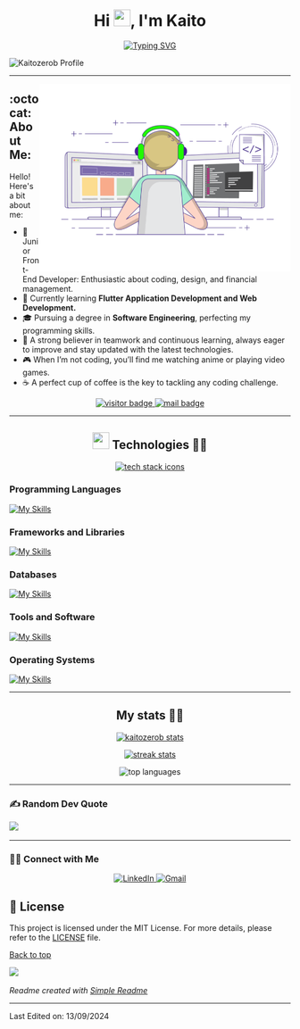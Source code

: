 <!-- Header -->
<h1 align="center">
    Hi <img src="https://github.com/Kaitozerob/Kaitozerob/assets/72896411/5951fd97-23ca-4df3-b4c6-1d23ba86dcc0" width="30px" height="30px" />, I'm Kaito
</h1>

<!-- Typing SVG -->
<p align="center">
  <a href="https://git.io/typing-svg">
  <img src="https://readme-typing-svg.demolab.com?font=Fira+Code&pause=1000&width=435&lines=Hi!+My+name+is+Joan;Developer+FrontEnd+Jr" alt="Typing SVG" />
    </a>
</p>

<!-- Cover Image -->
<a  target="_blank">
  <img width="1834" alt="Kaitozerob Profile" src="https://github.com/user-attachments/assets/e59a521c-22a5-4458-942b-d8569ab6a62b">
</a>


---
<!-- GIF aligned to the right -->
<img align="right" alt="GIF" src="https://raw.githubusercontent.com/devSouvik/devSouvik/master/gif3.gif" width="450"/>


<!-- About Me Section -->
## :octocat: About Me:
<!-- GIF aligned to the right -->

<p>
    Hello! Here's a bit about me:
    <ul>
        <li>🚀 Junior Front-End Developer: Enthusiastic about coding, design, and financial management.</li>
        <li>🌱 Currently learning <strong>Flutter Application Development and Web Development.</strong></li>
        <li>🎓 Pursuing a degree in <strong>Software Engineering</strong>, perfecting my programming skills.</li>
        <li>🤝 A strong believer in teamwork and continuous learning, always eager to improve and stay updated with the latest technologies.</li>
        <li>🎮 When I’m not coding, you’ll find me watching anime or playing video games.</li>
        <li>☕️ A perfect cup of coffee is the key to tackling any coding challenge.</li>
    </ul>
</p>



<!-- Badges -->
<p align="center">
    <a href="https://visitor-badge.laobi.icu/badge?page_id=Kaitozerob.Kaitozerob">
        <img src="https://visitor-badge.laobi.icu/badge?page_id=Kaitozerob.Kaitozerob" alt="visitor badge"/>
    </a>
    <a href="mailto:joanbalbin5@gmail.com">
        <img src="https://img.shields.io/badge/-gmail-c14438?style=flat&logo=Gmail&logoColor=white" alt="mail badge"/>
    </a>
</p>

---

<!-- Technologies Section -->
<h2 align="center">
    <img src="https://media.giphy.com/media/iY8CRBdQXODJSCERIr/giphy.gif" width="30" height="30"> Technologies 🧑‍💻 
</h2>

<!-- Tech Stack Icons -->
<p align="center">
    <a href="https://skillicons.dev">
        <img src="https://skillicons.dev/icons?i=c,cpp,html,css,bootstrap,js,ts,discord,figma,java,angular,nestjs,spring,dart,flutter,mysql,postgres,mongodb,md,azure,docker,postman,ubuntu,windows,idea,webstorm,vscode,github,git,nodejs&perline=14" alt="tech stack icons"/>
    </a>
</p>

<!-- Programming Languages -->
<h3>Programming Languages</h3>
<p>
  
  [![My Skills](https://skillicons.dev/icons?i=c,cpp,html,css,js,ts&perline=3)](https://skillicons.dev)
</p>

<!-- Frameworks and Libraries -->
<h3>Frameworks and Libraries</h3>
<p>
  
  [![My Skills](https://skillicons.dev/icons?i=bootstrap,angular,nestjs,spring,react,flutter&perline=3)](https://skillicons.dev)
</p>

<!-- Databases -->
<h3>Databases</h3>
<p>
  
  [![My Skills](https://skillicons.dev/icons?i=mysql,mongodb,postgres&perline=3)](https://skillicons.dev)
</p>

<!-- Tools and Software -->
<h3>Tools and Software</h3>
<p>
  
  [![My Skills](https://skillicons.dev/icons?i=git,github,azure,docker,postman,tailwind,vscode,webstorm,idea&perline=3)](https://skillicons.dev)
</p>

<!-- Operating Systems -->
<h3>Operating Systems</h3>
<p>
  
  [![My Skills](https://skillicons.dev/icons?i=windows,ubuntu&perline=3)](https://skillicons.dev)
</p>

---

<!-- Stats Section -->
<h2 align="center">My stats 🧑‍💻</h2>

<p align="center">
    <a href="#">
        <img src="https://github-readme-stats.vercel.app/api?username=kaitozerob&show_icons=true&theme=radical&count_private=true&locale=en" alt="kaitozerob stats"/>
    </a>
</p>

<p align="center">
    <a href="#">
        <img src="https://github-readme-streak-stats.herokuapp.com?user=kaitozerob&theme=radical&date_format=M%20j%5B%2C%20Y%5D" alt="streak stats"/>
    </a>
</p>

<p align="center">
    <img src="https://github-readme-stats.vercel.app/api/top-langs?username=kaitozerob&show_icons=true&theme=radical&locale=en" alt="top languages"/>
</p>

---

<!-- Random Dev Quote -->
<h3>✍️ Random Dev Quote</h3>
<p align="center">
  
  ![](https://quotes-github-readme.vercel.app/api?type=horizontal&theme=radical)
</p>

---

<!-- Connect with Me -->
<h3> 🤝🏻 Connect with Me </h3>
<p align="center">
    <a href="https://www.linkedin.com/in/joanbalbin5/" target="_blank" rel="noopener noreferrer">
        <img src="https://img.icons8.com/plasticine/100/000000/linkedin.png" width="50" alt="LinkedIn"/>
    </a>
    <a href="mailto:joanbalbin5@gmail.com" target="_blank" rel="noopener noreferrer">
        <img src="https://img.icons8.com/plasticine/100/000000/gmail.png" width="50" alt="Gmail"/>
    </a>
</p>

## :memo: License ##
This project is licensed under the MIT License. For more details, please refer to the [LICENSE](LICENSE) file.

<a href="#top">Back to top</a>

[![](https://visitcount.itsvg.in/api?id=Kaitozerob&label=Profile%20Views&icon=2&pretty=false)](https://visitcount.itsvg.in)


<!-- Footer -->
*Readme created with [Simple Readme](https://marketplace.visualstudio.com/items?itemName=maurodesouza.vscode-simple-readme)*


---

Last Edited on: 13/09/2024
